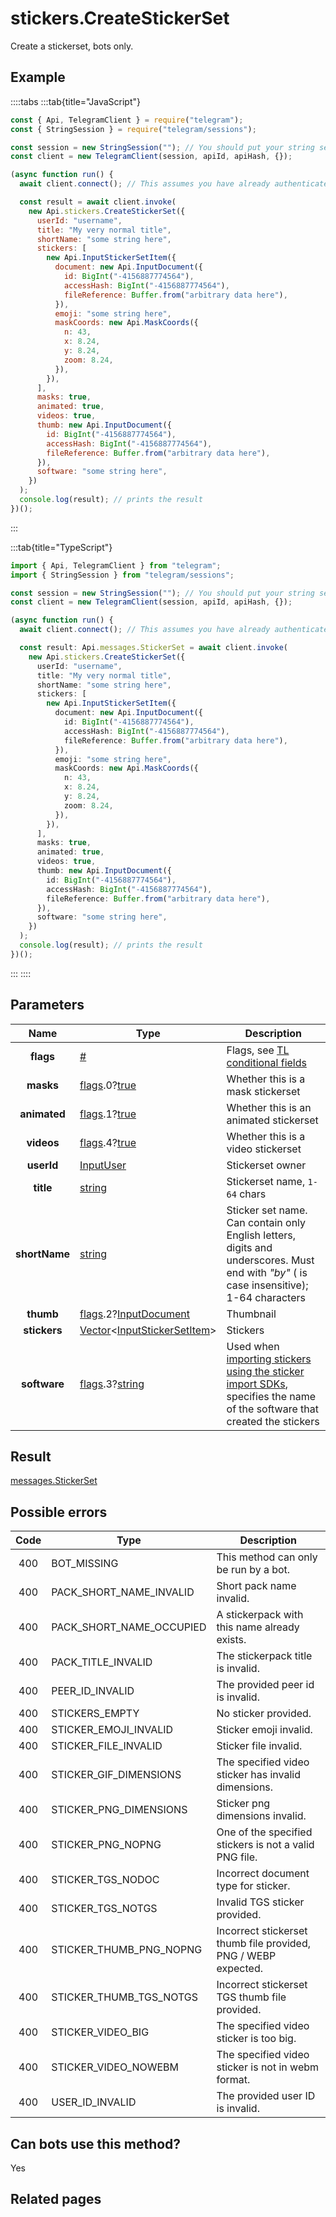 # stickers.CreateStickerSet

Create a stickerset, bots only.

## Example

::::tabs
:::tab{title="JavaScript"}

```js
const { Api, TelegramClient } = require("telegram");
const { StringSession } = require("telegram/sessions");

const session = new StringSession(""); // You should put your string session here
const client = new TelegramClient(session, apiId, apiHash, {});

(async function run() {
  await client.connect(); // This assumes you have already authenticated with .start()

  const result = await client.invoke(
    new Api.stickers.CreateStickerSet({
      userId: "username",
      title: "My very normal title",
      shortName: "some string here",
      stickers: [
        new Api.InputStickerSetItem({
          document: new Api.InputDocument({
            id: BigInt("-4156887774564"),
            accessHash: BigInt("-4156887774564"),
            fileReference: Buffer.from("arbitrary data here"),
          }),
          emoji: "some string here",
          maskCoords: new Api.MaskCoords({
            n: 43,
            x: 8.24,
            y: 8.24,
            zoom: 8.24,
          }),
        }),
      ],
      masks: true,
      animated: true,
      videos: true,
      thumb: new Api.InputDocument({
        id: BigInt("-4156887774564"),
        accessHash: BigInt("-4156887774564"),
        fileReference: Buffer.from("arbitrary data here"),
      }),
      software: "some string here",
    })
  );
  console.log(result); // prints the result
})();
```

:::

:::tab{title="TypeScript"}

```ts
import { Api, TelegramClient } from "telegram";
import { StringSession } from "telegram/sessions";

const session = new StringSession(""); // You should put your string session here
const client = new TelegramClient(session, apiId, apiHash, {});

(async function run() {
  await client.connect(); // This assumes you have already authenticated with .start()

  const result: Api.messages.StickerSet = await client.invoke(
    new Api.stickers.CreateStickerSet({
      userId: "username",
      title: "My very normal title",
      shortName: "some string here",
      stickers: [
        new Api.InputStickerSetItem({
          document: new Api.InputDocument({
            id: BigInt("-4156887774564"),
            accessHash: BigInt("-4156887774564"),
            fileReference: Buffer.from("arbitrary data here"),
          }),
          emoji: "some string here",
          maskCoords: new Api.MaskCoords({
            n: 43,
            x: 8.24,
            y: 8.24,
            zoom: 8.24,
          }),
        }),
      ],
      masks: true,
      animated: true,
      videos: true,
      thumb: new Api.InputDocument({
        id: BigInt("-4156887774564"),
        accessHash: BigInt("-4156887774564"),
        fileReference: Buffer.from("arbitrary data here"),
      }),
      software: "some string here",
    })
  );
  console.log(result); // prints the result
})();
```

:::
::::

## Parameters

|     Name      | Type                                                                                                                                         | Description                                                                                                                                                           |
| :-----------: | -------------------------------------------------------------------------------------------------------------------------------------------- | --------------------------------------------------------------------------------------------------------------------------------------------------------------------- |
|   **flags**   | [#](https://core.telegram.org/type/%23)                                                                                                      | Flags, see [TL conditional fields](https://core.telegram.org/mtproto/TL-combinators#conditional-fields)                                                               |
|   **masks**   | [flags](https://core.telegram.org/mtproto/TL-combinators#conditional-fields).0?[true](https://core.telegram.org/constructor/true)            | Whether this is a mask stickerset                                                                                                                                     |
| **animated**  | [flags](https://core.telegram.org/mtproto/TL-combinators#conditional-fields).1?[true](https://core.telegram.org/constructor/true)            | Whether this is an animated stickerset                                                                                                                                |
|  **videos**   | [flags](https://core.telegram.org/mtproto/TL-combinators#conditional-fields).4?[true](https://core.telegram.org/constructor/true)            | Whether this is a video stickerset                                                                                                                                    |
|  **userId**   | [InputUser](https://core.telegram.org/type/InputUser)                                                                                        | Stickerset owner                                                                                                                                                      |
|   **title**   | [string](https://core.telegram.org/type/string)                                                                                              | Stickerset name, `1-64` chars                                                                                                                                         |
| **shortName** | [string](https://core.telegram.org/type/string)                                                                                              | Sticker set name. Can contain only English letters, digits and underscores. Must end with *"*by*"* ( is case insensitive); 1-64 characters                            |
|   **thumb**   | [flags](https://core.telegram.org/mtproto/TL-combinators#conditional-fields).2?[InputDocument](https://core.telegram.org/type/InputDocument) | Thumbnail                                                                                                                                                             |
| **stickers**  | [Vector](https://core.telegram.org/type/Vector%20t)<[InputStickerSetItem](https://core.telegram.org/type/InputStickerSetItem)>               | Stickers                                                                                                                                                              |
| **software**  | [flags](https://core.telegram.org/mtproto/TL-combinators#conditional-fields).3?[string](https://core.telegram.org/type/string)               | Used when [importing stickers using the sticker import SDKs](https://core.telegram.org/import-stickers), specifies the name of the software that created the stickers |

## Result

[messages.StickerSet](https://core.telegram.org/type/messages.StickerSet)

## Possible errors

| Code | Type                     | Description                                                    |
| :--: | ------------------------ | -------------------------------------------------------------- |
| 400  | BOT_MISSING              | This method can only be run by a bot.                          |
| 400  | PACK_SHORT_NAME_INVALID  | Short pack name invalid.                                       |
| 400  | PACK_SHORT_NAME_OCCUPIED | A stickerpack with this name already exists.                   |
| 400  | PACK_TITLE_INVALID       | The stickerpack title is invalid.                              |
| 400  | PEER_ID_INVALID          | The provided peer id is invalid.                               |
| 400  | STICKERS_EMPTY           | No sticker provided.                                           |
| 400  | STICKER_EMOJI_INVALID    | Sticker emoji invalid.                                         |
| 400  | STICKER_FILE_INVALID     | Sticker file invalid.                                          |
| 400  | STICKER_GIF_DIMENSIONS   | The specified video sticker has invalid dimensions.            |
| 400  | STICKER_PNG_DIMENSIONS   | Sticker png dimensions invalid.                                |
| 400  | STICKER_PNG_NOPNG        | One of the specified stickers is not a valid PNG file.         |
| 400  | STICKER_TGS_NODOC        | Incorrect document type for sticker.                           |
| 400  | STICKER_TGS_NOTGS        | Invalid TGS sticker provided.                                  |
| 400  | STICKER_THUMB_PNG_NOPNG  | Incorrect stickerset thumb file provided, PNG / WEBP expected. |
| 400  | STICKER_THUMB_TGS_NOTGS  | Incorrect stickerset TGS thumb file provided.                  |
| 400  | STICKER_VIDEO_BIG        | The specified video sticker is too big.                        |
| 400  | STICKER_VIDEO_NOWEBM     | The specified video sticker is not in webm format.             |
| 400  | USER_ID_INVALID          | The provided user ID is invalid.                               |

## Can bots use this method?

Yes

## Related pages
